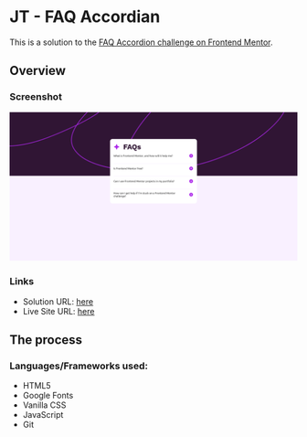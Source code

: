 # JT - FAQ Accordian

This is a solution to the [FAQ Accordion challenge on Frontend Mentor](https://www.frontendmentor.io/challenges/faq-accordion-wyfFdeBwBz). 

## Overview

### Screenshot

![](./assets/images/desktop-design.png)

### Links

- Solution URL: [here](https://www.frontendmentor.io/solutions/faq-accordion-823AflnE5Z)
- Live Site URL: [here](https://knuckl3h3ad.github.io/faq-accordian-challenge/)

## The process

### Languages/Frameworks used:

- HTML5 
- Google Fonts
- Vanilla CSS
- JavaScript
- Git
